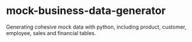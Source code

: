 # mock-business-data-generator
Generating cohesive mock data with python, including product, customer, employee, sales and financial tables. 
